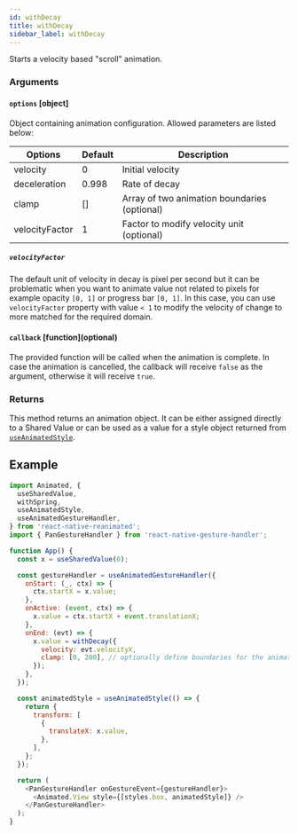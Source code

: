 ```yaml
---
id: withDecay
title: withDecay
sidebar_label: withDecay
---
```


Starts a velocity based "scroll" animation.

### Arguments

#### `options` [object]

Object containing animation configuration.
Allowed parameters are listed below:

| Options        | Default | Description                                  |
| -------------- | ------- | -------------------------------------------- |
| velocity       | 0       | Initial velocity                             |
| deceleration   | 0.998   | Rate of decay                                |
| clamp          | []      | Array of two animation boundaries (optional) |
| velocityFactor | 1       | Factor to modify velocity unit (optional)    |

##### `velocityFactor`
The default unit of velocity in decay is pixel per second but it can be problematic when you want to animate value not related to pixels for example opacity `[0, 1]` or progress bar `[0, 1]`. In this case, you can use `velocityFactor` property with value `< 1` to modify the velocity of change to more matched for the required domain.

#### `callback` [function]\(optional\)

The provided function will be called when the animation is complete.
In case the animation is cancelled, the callback will receive `false` as the argument, otherwise it will receive `true`.

### Returns

This method returns an animation object. It can be either assigned directly to a Shared Value or can be used as a value for a style object returned from [`useAnimatedStyle`](useAnimatedStyle).

## Example

```js
import Animated, {
  useSharedValue,
  withSpring,
  useAnimatedStyle,
  useAnimatedGestureHandler,
} from 'react-native-reanimated';
import { PanGestureHandler } from 'react-native-gesture-handler';

function App() {
  const x = useSharedValue(0);

  const gestureHandler = useAnimatedGestureHandler({
    onStart: (_, ctx) => {
      ctx.startX = x.value;
    },
    onActive: (event, ctx) => {
      x.value = ctx.startX + event.translationX;
    },
    onEnd: (evt) => {
      x.value = withDecay({
        velocity: evt.velocityX,
        clamp: [0, 200], // optionally define boundaries for the animation
      });
    },
  });

  const animatedStyle = useAnimatedStyle(() => {
    return {
      transform: [
        {
          translateX: x.value,
        },
      ],
    };
  });

  return (
    <PanGestureHandler onGestureEvent={gestureHandler}>
      <Animated.View style={[styles.box, animatedStyle]} />
    </PanGestureHandler>
  );
}
```
